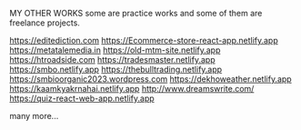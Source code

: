 MY OTHER WORKS
some are practice works and some of them are freelance projects.

https://editediction.com
https://Ecommerce-store-react-app.netlify.app
https://metatalemedia.in
https://old-mtm-site.netlify.app
https://htroadside.com
https://tradesmaster.netlify.app
https://smbo.netlify.app
https://thebulltrading.netlify.app
https://smbioorganic2023.wordpress.com
https://dekhoweather.netlify.app
https://kaamkyakrnahai.netlify.app
http://www.dreamswrite.com/
https://quiz-react-web-app.netlify.app

many more...